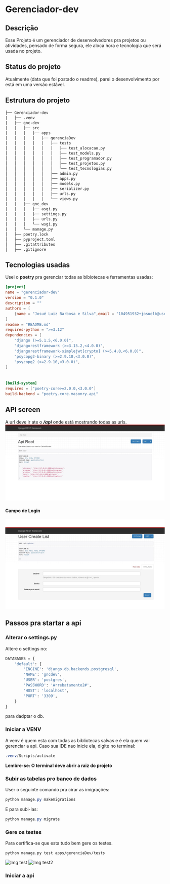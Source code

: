 # Gerenciador-dev

## Descrição

Esse Projeto é um gerenciador de desenvolvedores pra projetos ou atividades,
pensado de forma segura, ele aloca hora e tecnologia que será usada no projeto.

## Status do projeto 

Atualmente (data que foi postado o readme), parei o desenvolvimento por está 
em uma versão estável.

## Estrutura do projeto 

```plaintext
├── Gerenciador-dev
|   ├── .venv
|   ├── gnc-dev
│   │   ├── src
│   │   |   ├── apps
│   │   │   │   ├── gerenciaDev
│   │   │   │   │   ├── tests
│   │   │   │   │   │   ├── test_alocacao.py
│   │   │   │   │   │   ├── test_models.py
│   │   │   │   │   │   ├── test_programador.py
│   │   │   │   │   │   ├── test_projetos.py
│   │   │   │   │   │   └── test_tecnologias.py
│   │   │   │   │   ├── admin.py
│   │   │   │   │   ├── apps.py
│   │   │   │   │   ├── models.py
│   │   │   │   │   ├── serializer.py
│   │   │   │   │   ├── urls.py
│   │   │   │   │   └── views.py
│   │   ├── gnc_dev
│   │   │   ├── asgi.py
│   │   │   ├── settings.py
│   │   │   ├── urls.py
│   │   │   └── wsgi.py
|   │   └── manage.py
│   ├── poetry.lock
│   ├── pyproject.toml
│   ├── .gitattributes
│   ├── .gitignore 
```

## Tecnologias usadas 

Usei o **poetry** pra gerenciar todas as bibiotecas e ferramentas usadas:

```.toml
[project]
name = "gerenciador-dev"
version = "0.1.0"
description = ""
authors = [
    {name = "Josué Luiz Barbosa e Silva",email = "104951932+josuelb@users.noreply.github.com"}
]
readme = "README.md"
requires-python = ">=3.12"
dependencies = [
    "django (>=5.1.5,<6.0.0)",
    "djangorestframework (>=3.15.2,<4.0.0)",
    "djangorestframework-simplejwt[crypto] (>=5.4.0,<6.0.0)",
    "psycopg2-binary (>=2.9.10,<3.0.0)",
    "psycopg2 (>=2.9.10,<3.0.0)",
]


[build-system]
requires = ["poetry-core>=2.0.0,<3.0.0"]
build-backend = "poetry.core.masonry.api"
```

## API screen

A url deve ir ate o ***/api*** onde está mostrando todas as urls.
![Img urls](https://github.com/josuelb/Gerenciador-dev/blob/main/imgs/urls.jpeg)

#### Campo de Login 

![Img authenticação](https://github.com/josuelb/Gerenciador-dev/blob/main/imgs/register.jpeg)

## Passos pra startar a api

### Alterar o settings.py

Altere o settings no:

```python
DATABASES = {
    'default': { 
        'ENGINE': 'django.db.backends.postgresql', 
        'NAME': 'gncdev', 
        'USER': 'postgres', 
        'PASSWORD': 'Arrebatamento2#', 
        'HOST': 'localhost', 
        'PORT': '3309', 
    }
}
```
para dadptar o db.

### Iniciar a VENV

A venv é quem esta com todas as bibliotecas salvas e é ela quem vai gerenciar a api.
Caso sua IDE nao inicie ela, digite no terminal:

```powershell
.venv/Scripts/activate
```

**Lembre-se: O terminal deve abrir a raiz do projeto**

### Subir as tabelas pro banco de dados

User o seguinte comando pra cirar as imigrações:

```powershell
python manage.py makemigrations
```

E para subi-las:

```powershell
python manage.py migrate
```

### Gere os testes

Para certifica-se que esta tudo bem gere os testes.

```shell
python manage.py test apps/gerenciaDev/tests
````

![Img test](https://github.com/josuelb/Gerenciador-dev/blob/main/imgs/test1.png)
![Img test2](https://github.com/josuelb/Gerenciador-dev/blob/main/imgs/test2.png)
### Iniciar a api
